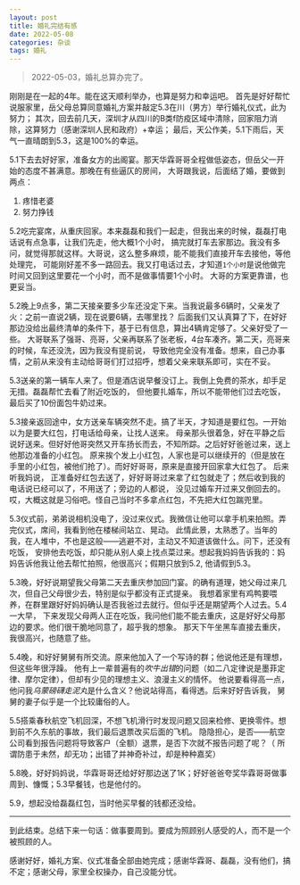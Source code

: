 ```yaml
---
layout: post
title: 婚礼完结有感
date: 2022-05-08
categories: 杂谈
tags: 婚礼
---
```

> 2022-05-03，婚礼总算办完了。

刚刚是在一起的4年。能在这天顺利举办，也算是努力和幸运吧。
首先是好好帮忙说服家里，岳父母总算同意婚礼方案并敲定5.3在川（男方）举行婚礼仪式，此为努力；
其次，回去前几天，深圳才从四川的B类f防疫区域中清除，回家阻力消除，这算努力（感谢深圳人民和政府）+幸运；
最后，天公作美，5.1下雨后，天气一直晴朗到5.3，这是100%的幸运。

5.1下去去好好家，准备女方的出阁宴。那天华霖哥哥全程做低姿态，但岳父一开始的态度不甚满意。那晚在有些逼仄的房间，
大哥跟我说，后面结了婚，要做到两点：

1. 疼惜老婆
2. 努力挣钱

5.2吃完宴席，从重庆回家。本来磊磊和我们一起走，但我出来的时候，磊磊打电话说有点急事，让我们先走，他大概1个小时，
搞完就打车去家那边。我没有多问，就觉得那就这样。大哥说，这么整多麻烦，能不能我们直接开车去接他，等他处理完，
可能刚好差不多一路回去。我又打电话过去，才知道`1个小时`是说他做完时间又回到这里要花一个小时，而不是做事情要1个小时。
大哥的方案更靠谱，也更妥当。

5.2晚上9点多，第二天接亲要多少车还没定下来。当我说最多6辆时，父亲发了火：之前一直说2辆，现在说要6辆，去哪里找？
后面我们又认真算了下，在好好那边没给出最终清单的条件下，基于已有信息，算出4辆肯定够了。父亲好受了一些。
大哥联系了强哥、亮哥，父亲再联系了张老板，4台车凑齐。第二天，亮哥来的时候，车还没洗，因为我没有提前说，
导致他完全没有准备。想来，自己办事情，之前从来没有主动给哥哥们打过招呼，想着父亲来联系即可，实在不妥。

5.3送亲的第一辆车人来了。但是酒店说早餐没订上。我倒上免费的茶水，却手足无措。磊磊帮忙去看了附近吃饭的，
但他要扎婚车，所以不能带他们过去吃饭，最后买了10份面包牛奶过来。

5.3接亲返回途中，女方送亲车辆突然不走。搞了半天，才知道是要红包。一开始以为是要大红包，打电话给母亲，让找人送来。
母亲那头很着急，好在平静之后说好送来。但好好他哥突然又开车扬长而去，不知所踪。之后好好爸爸过来，送上他那边准备的小红包。
原来挨个发上小红包，人家也是可以继续开的（但是放在手里的小红包，被他们抢了）。而好好哥哥，原来是直接开回家拿大红包了。
后来听我妈说，
正准备好红包去送了，好好哥哥过来拿了红包就走了；然后收到我的电话说已经可以了，不用送了；旁边的人都说，
没见过婚车开过来又倒回去的。哎，大概这就是习俗吧。怪自己当时不多拿点红包，不先把大红包踹兜里。

5.3仪式前，弟弟说相机没电了，没过来仪式。我微信让他可以拿手机来拍照。弄完仪式，席间，我看到他在楼梯间站立、晃动。
此情此景，太熟悉了。当年的我，在人堆中，不也是这般——逃避不对，主动又不知道该做什么。问下，还没有吃饭，
安排他去吃饭，却只能从别人桌上找点菜过来。想起我妈妈告诉我的：妈妈告诉他我让他去帮忙拍照，他很高兴；假期只放到5.2,
他请假到5.3。

5.3晚，好好说期望我父母第二天去重庆参加回门宴。的确有道理，她父母过来几次，但自己父母很少去，特别是似乎都没有正式提亲。
我想着家里有鸡鸭要喂养，在群里跟好好妈妈确认是否我爸过去就行。但似乎还是期望两个人过去。5.4一大早，
下来发现父母两人正在吃饭，我问他们能不能去重庆，这是好好父母那边的要求。他们很干脆地同意了，超乎我的想象。
那天下午坐黑车直接去重庆，我很高兴，也随意了些。

5.4晚，和好好舅舅有所交流。原来他加入了一个写诗的群；他说他还是有理想，但这些年很浮躁。
他有上一辈普遍有的*吹牛出错*的问题（如二八定律说是墨菲定律、摩尔定律），但却有少见的理想主义、浪漫主义的情怀。
他说要看得高一点，他问我*乌蒙磅礴走泥丸*是什么含义？他说站得高，看得透。后来好好告诉我，
舅舅的妻子似乎是一个比较庸俗的人。

5.5搭乘春秋航空飞机回深，不想飞机滑行时发现问题又回来检修、更换零件。想到前不久东航的事故，我们最后退票改买后面的飞机。
隐隐担心，是否——航空公司看到报告问题将导致客户（全额）退票，是否下次就不报告问题了呢？（
所谓防患于未然，却无功；出错了并神奇补过，却是种种嘉奖）

5.8晚，好好妈妈说，华霖哥哥还给好好那边送了1K；好好爸爸夸奖华霖哥哥做事周到、慷慨；5.3早餐钱，也是他付的。

5.9，想起没给磊磊红包，当时他买早餐的钱都还没给。

----

到此结束。总结下来一句话：做事要周到。要成为照顾别人感受的人，而不是一个被照顾的人。

感谢好好，婚礼方案、仪式准备全部由她完成；感谢华霖哥、磊磊，没有他们，搞不定；感谢父母，家里全权操办，自己没能分忧。
